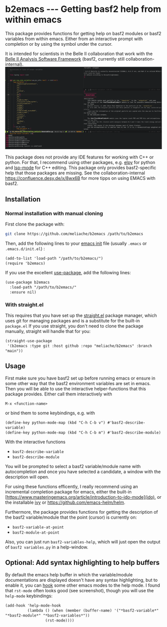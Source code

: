 # b2emacs --- Getting basf2 help from within emacs 

This package provides functions for getting help on basf2 modules or basf2 variables from
within emacs. Either from an interactive prompt with completion or by using the
symbol under the cursor.

It is intended for scientists in the Belle II collaboration that work with the
[Belle II Analysis Software
Framework](https://doi.org/10.1007/s41781-018-0017-9) (basf2, currently still
collaboration-internal). ![](screenshots/is_signal.png)


This package does not provide any IDE features for working with C++ or python.
For that, I recommend using other packages, e.g.
[elpy](https://github.com/jorgenschaefer/elpy) for python and
[lsp-mode](https://github.com/emacs-lsp/lsp-mode) for C++ editing. This package
only provides basf2-specific help that those packages are missing. See the
collaboration-internal https://confluence.desy.de/x/8wx6B for more tipps on
using EMACS with basf2.

## Installation

### Normal installation with manual cloning

First clone the package with:
``` bash
git clone https://github.com/meliache/b2emacs /path/to/b2emacs
```

Then, add the following lines to your [emacs
init](https://www.gnu.org/software/emacs/manual/html_node/emacs/Init-File.html)
file (usually `.emacs` or `.emacs.d/init.el`) :

``` elisp
(add-to-list 'load-path "/path/to/b2emacs/")
(require 'b2emacs)
```

If you use the excellent [use-package](https://github.com/jwiegley/use-package),
add the following lines:

``` elisp
(use-package b2emacs
  :load-path "/path/to/b2emacs/"
  :ensure nil)
```

### With straight.el

This requires that you have set up the
[straight.el](https://github.com/raxod502/straight.el) package manager, which
uses git for managing packages and is a substitute for the built-in `package.el`
If you use straight, you don't need to clone the package manually, straight will
handle that for you:

``` elisp
(straight-use-package
 '(b2emacs :type git :host github :repo "meliache/b2emacs" :branch  "main"))
```

## Usage

First make sure you have basf2 set up before running emacs or ensure in some other way
that the basf2 environment variables are set in emacs. Then you will be able to
use the interactive helper-functions that this package provides. Either call
them interactively with

```
M-x <function-name>
```

or bind them to some keybindings, e.g. with

``` elisp
(define-key python-mode-map (kbd "C-h C-b v") #'basf2-describe-variable)
(define-key python-mode-map (kbd "C-h C-b m") #'basf2-describe-module)
```

With the interactive functions

- `basf2-describe-variable`
- `basf2-describe-module`

You will be prompted to select a basf2 variable/module name with autocompletion
and once you have selected a candidate, a window with the description will open.

For using these functions efficently, I really recommend using an
incremental completion package for emacs, either the built-in
[https://www.masteringemacs.org/article/introduction-to-ido-mode](ido), or the
installable [ivy](https://github.com/abo-abo/swiper) or
<https://github.com/emacs-helm/helm>.

Furthermore, the package provides functions for getting the description of the
basf2 variable/module that the point (cursor) is currently on:

- `basf2-variable-at-point`
- `basf2-module-at-point`

Also, you can just run `basf2-variables-help`, which will just open the output
of `basf2 variables.py` in a help-window.

## Optional: Add syntax highlighting to help buffers

By default the emacs help buffer in which the variable/module documentations are
displayed doesn't have any syntax highlighting, but to enable it, you can
[hook](https://www.gnu.org/software/emacs/manual/html_node/emacs/Hooks.html)
some other emacs modes to the help mode. I found that `rst-mode` often looks
good (see screenshot), though you will use the `help-mode` keybindings:

``` elisp
(add-hook 'help-mode-hook
          (lambda () (when (member (buffer-name) '("*basf2-variable*" "*basf2-module*" "*basf2-variables*"))
                  (rst-mode))))
```
